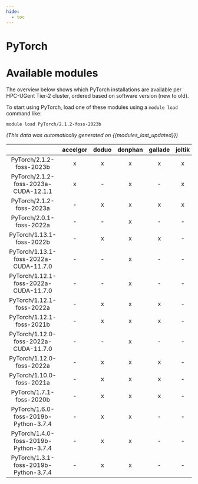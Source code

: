 ```yaml
---
hide:
  - toc
---
```


PyTorch
=======

# Available modules


The overview below shows which PyTorch installations are available per HPC-UGent Tier-2 cluster, ordered based on software version (new to old).

To start using PyTorch, load one of these modules using a `module load` command like:

```shell
module load PyTorch/2.1.2-foss-2023b
```

*(This data was automatically generated on {{modules_last_updated}})*  

| |accelgor|doduo|donphan|gallade|joltik|shinx|skitty|
| :---: | :---: | :---: | :---: | :---: | :---: | :---: | :---: |
|PyTorch/2.1.2-foss-2023b|x|x|x|x|x|x|x|
|PyTorch/2.1.2-foss-2023a-CUDA-12.1.1|x|-|x|-|x|-|-|
|PyTorch/2.1.2-foss-2023a|-|x|x|x|x|x|x|
|PyTorch/2.0.1-foss-2022a|-|-|x|-|-|-|-|
|PyTorch/1.13.1-foss-2022b|-|x|x|x|-|-|-|
|PyTorch/1.13.1-foss-2022a-CUDA-11.7.0|-|-|x|-|-|-|-|
|PyTorch/1.12.1-foss-2022a-CUDA-11.7.0|-|-|x|-|-|-|-|
|PyTorch/1.12.1-foss-2022a|-|x|x|x|-|-|-|
|PyTorch/1.12.1-foss-2021b|-|x|x|x|-|-|-|
|PyTorch/1.12.0-foss-2022a-CUDA-11.7.0|-|-|x|-|-|-|-|
|PyTorch/1.12.0-foss-2022a|-|x|x|x|-|x|-|
|PyTorch/1.10.0-foss-2021a|-|x|x|x|-|-|-|
|PyTorch/1.7.1-foss-2020b|-|x|x|x|-|-|-|
|PyTorch/1.6.0-foss-2019b-Python-3.7.4|-|x|x|-|-|-|-|
|PyTorch/1.4.0-foss-2019b-Python-3.7.4|-|x|x|-|-|-|-|
|PyTorch/1.3.1-foss-2019b-Python-3.7.4|-|x|x|-|-|-|-|
